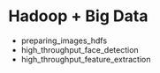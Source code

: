 # Hadoop + Big Data

- preparing_images_hdfs
- high_throughput_face_detection
- high_throughput_feature_extraction

